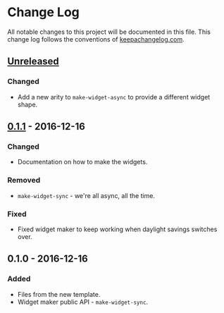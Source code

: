 # Change Log
All notable changes to this project will be documented in this file. This change log follows the conventions of [keepachangelog.com](http://keepachangelog.com/).

## [Unreleased]
### Changed
- Add a new arity to `make-widget-async` to provide a different widget shape.

## [0.1.1] - 2016-12-16
### Changed
- Documentation on how to make the widgets.

### Removed
- `make-widget-sync` - we're all async, all the time.

### Fixed
- Fixed widget maker to keep working when daylight savings switches over.

## 0.1.0 - 2016-12-16
### Added
- Files from the new template.
- Widget maker public API - `make-widget-sync`.

[Unreleased]: https://github.com/your-name/poligon/compare/0.1.1...HEAD
[0.1.1]: https://github.com/your-name/poligon/compare/0.1.0...0.1.1
